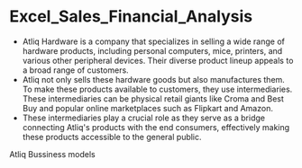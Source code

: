 # Excel_Sales_Financial_Analysis

- Atliq Hardware is a company that specializes in selling a wide range of hardware products, including personal computers, mice, printers, and various other peripheral devices. Their diverse product lineup appeals to a broad range of customers.
- Atliq not only sells these hardware goods but also manufactures them. To make these products available to customers, they use intermediaries. These intermediaries can be physical retail giants like Croma and Best Buy and popular online marketplaces such as Flipkart and Amazon.
- These intermediaries play a crucial role as they serve as a bridge connecting Atliq's products with the end consumers, effectively making these products accessible to the general public.

 Atliq Bussiness models

